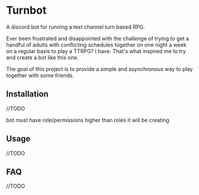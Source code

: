# Turnbot
A discord bot for running a text channel turn based RPG. 

Ever been frustrated and disappointed with the challenge of trying to get a handful of adults with conflicting schedules together on one night a week on a regular basis to play a TTRPG? I have. That's what inspired me to try and create a bot like this one.

The goal of this project is to provide a simple and asynchronous way to play together with some friends.

## Installation
//TODO

bot must have role/permissions higher than roles it will be creating

## Usage
//TODO

## FAQ
//TODO